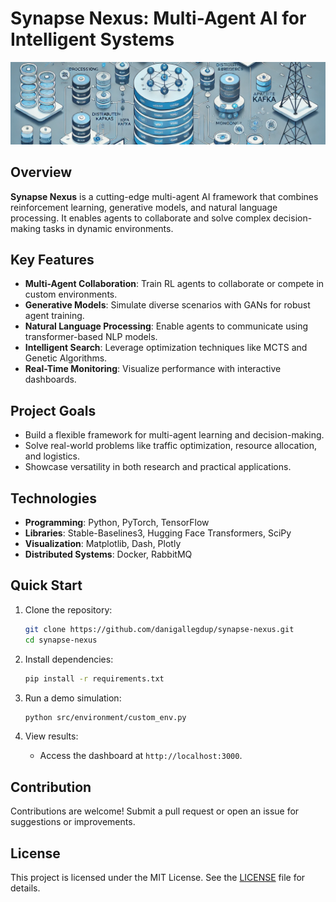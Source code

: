 # Synapse Nexus: Multi-Agent AI for Intelligent Systems

![Architecture Diagram](./docs/architecture-diagram.png)

## Overview

**Synapse Nexus** is a cutting-edge multi-agent AI framework that combines reinforcement learning, generative models, and natural language processing. It enables agents to collaborate and solve complex decision-making tasks in dynamic environments.

## Key Features

- **Multi-Agent Collaboration**: Train RL agents to collaborate or compete in custom environments.
- **Generative Models**: Simulate diverse scenarios with GANs for robust agent training.
- **Natural Language Processing**: Enable agents to communicate using transformer-based NLP models.
- **Intelligent Search**: Leverage optimization techniques like MCTS and Genetic Algorithms.
- **Real-Time Monitoring**: Visualize performance with interactive dashboards.

## Project Goals

- Build a flexible framework for multi-agent learning and decision-making.
- Solve real-world problems like traffic optimization, resource allocation, and logistics.
- Showcase versatility in both research and practical applications.

## Technologies

- **Programming**: Python, PyTorch, TensorFlow
- **Libraries**: Stable-Baselines3, Hugging Face Transformers, SciPy
- **Visualization**: Matplotlib, Dash, Plotly
- **Distributed Systems**: Docker, RabbitMQ

## Quick Start

1. Clone the repository:

    ```bash
    git clone https://github.com/danigallegdup/synapse-nexus.git
    cd synapse-nexus
    ```

2. Install dependencies:

    ```bash
    pip install -r requirements.txt
    ```

3. Run a demo simulation:

    ```bash
    python src/environment/custom_env.py
    ```

4. View results:
    - Access the dashboard at `http://localhost:3000`.

## Contribution

Contributions are welcome! Submit a pull request or open an issue for suggestions or improvements.

## License

This project is licensed under the MIT License. See the [LICENSE](LICENSE) file for details.
